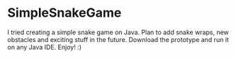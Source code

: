 # SimpleSnakeGame
I tried creating a simple snake game on Java. Plan to add snake wraps, new obstacles and exciting stuff in the future. Download the prototype and run it on any Java IDE. Enjoy! :)
